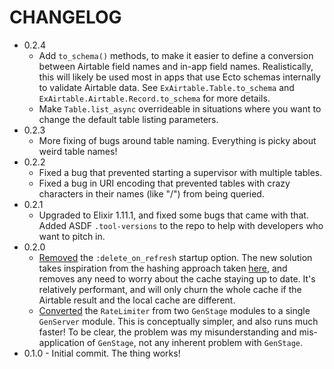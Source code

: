 # CHANGELOG

- 0.2.4
  - Add `to_schema()` methods, to make it easier to define a conversion between Airtable field names and in-app field names. Realistically, this will likely be used most in apps that use Ecto schemas internally to validate Airtable data. See `ExAirtable.Table.to_schema` and `ExAirtable.Airtable.Record.to_schema` for more details.
  - Make `Table.list_async` overrideable in situations where you want to change the default table listing parameters.
- 0.2.3
  - More fixing of bugs around table naming. Everything is picky about weird table names!
- 0.2.2
  - Fixed a bug that prevented starting a supervisor with multiple tables.
  - Fixed a bug in URI encoding that prevented tables with crazy characters in their names (like "/") from being queried.
- 0.2.1
  - Upgraded to Elixir 1.11.1, and fixed some bugs that came with that. Added ASDF `.tool-versions` to the repo to help with developers who want to pitch in.
- 0.2.0
  - [Removed](https://github.com/exploration/ex_airtable/commit/c6dcdae10762dbdbeff102b226ab18e02678fae2) the `:delete_on_refresh` startup option. The new solution takes inspiration from the hashing approach taken [here](http://codeloveandboards.com/blog/2020/07/27/headless-cms-fun-with-phoenix-liveview-and-airtable-pt-4/), and removes any need to worry about the cache staying up to date. It's relatively performant, and will only churn the whole cache if the Airtable result and the local cache are different.
  - [Converted](https://github.com/exploration/ex_airtable/commit/cb507f5de596fc6e9b63638b254a163ad0e7195e) the `RateLimiter` from two `GenStage` modules to a single `GenServer` module. This is conceptually simpler, and also runs much faster! To be clear, the problem was my misunderstanding and mis-application of `GenStage`, not any inherent problem with `GenStage`.
- 0.1.0 - Initial commit. The thing works!
